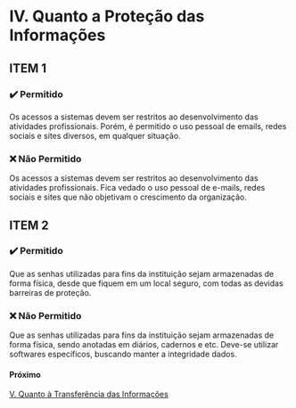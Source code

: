 # IV. Quanto a Proteção das Informações

## ITEM 1

### ✔️️ Permitido
Os acessos a sistemas devem ser restritos ao desenvolvimento das atividades profissionais. Porém, é permitido o uso pessoal de emails, redes sociais e sites diversos, em qualquer situação.

### ❌ Não Permitido
Os acessos a sistemas devem ser restritos ao desenvolvimento das atividades profissionais. Fica vedado o uso pessoal de e-mails, redes sociais e sites que não objetivam o crescimento da organização.

## ITEM 2

### ✔️️ Permitido
Que as senhas utilizadas para fins da instituição sejam armazenadas de forma física, desde que fiquem em um local seguro, com todas as devidas barreiras de proteção. 

### ❌ Não Permitido
Que as senhas utilizadas para fins da instituição sejam armazenadas de forma física, sendo anotadas em diários, cadernos e etc. Deve-se utilizar softwares específicos, buscando manter a integridade dados.

#### Próximo
[V. Quanto à Transferência das Informações](cap5.md)